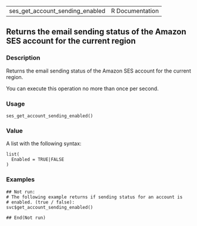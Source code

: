 <table style="width: 100%;">
<tbody>
<tr class="odd">
<td>ses_get_account_sending_enabled</td>
<td style="text-align: right;">R Documentation</td>
</tr>
</tbody>
</table>

## Returns the email sending status of the Amazon SES account for the current region

### Description

Returns the email sending status of the Amazon SES account for the
current region.

You can execute this operation no more than once per second.

### Usage

    ses_get_account_sending_enabled()

### Value

A list with the following syntax:

    list(
      Enabled = TRUE|FALSE
    )

### Examples

    ## Not run: 
    # The following example returns if sending status for an account is
    # enabled. (true / false):
    svc$get_account_sending_enabled()

    ## End(Not run)
